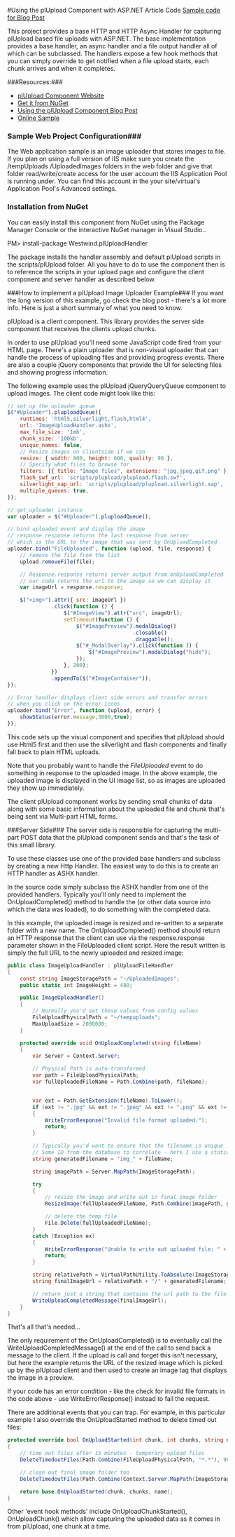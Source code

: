 #Using the plUpload Component with ASP.NET Article Code
[Sample code for Blog Post ](http://www.west-wind.com/weblog/posts/2013/Mar/12/Using-plUpload-to-upload-Files-with-ASPNET)

This project provides a base HTTP and HTTP Async Handler for capturing
plUpload based file uploads with ASP.NET. The base implementation provides 
a base handler, an async handler and a file output handler all of which 
can be subclassed. The handlers expose a few hook methods that you can simply
override to get notified when a file upload starts, each chunk arrives and
when it completes.

###Resources:###

* [plUpload Component Website](http://www.plupload.com/)
* [Get it from NuGet](https://nuget.org/packages/Westwind.plUploadHandler/)
* [Using the plUpload Component Blog Post](http://www.west-wind.com/weblog/posts/2013/Mar/12/Using-plUpload-to-upload-Files-with-ASPNET)
* [Online Sample](http://www.west-wind.com/tools/samples/pluploaddemo/UploadImages.htm)

### Sample Web Project Configuration###
The Web application sample is an image uploader that stores images to file.
If you plan on using a full version of IIS make sure you create the 
/tempUploads /UploadedImages folders in the web folder and give that
folder read/write/create access for the user account the IIS 
Application Pool is running under. You can find this account in the
your site/virtual's Application Pool's Advanced settings.

### Installation from NuGet
You can easily install this component from NuGet using the Package Manager Console
or the interactive NuGet manager in Visual Studio..

PM> install-package Westwind.plUploadHandler

The package installs the handler assembly and default plUpload scripts
in the scripts/plUpload folder. All you have to do to use the component
then is to reference the scripts in your upload page and configure the
client component and server handler as described below.

###How to implement a plUpload Image Uploader Example###
If you want the long version of this example, go check the blog post - 
there's a lot more info. Here is just a short summary of what you need to know.

plUpload is a client component. This library provides the server side
component that receives the clients upload chunks.

In order to use plUpload you'll need some JavaScript code fired from your 
HTML page. There's a plain uploader that is non-visual uploader that 
can handle the process of uploading files and providing progress events. 
There are also a couple jQuery components that provide the UI for selecting 
files and showing progress information.

The following example uses the plUpload jQueryQueryQueue component to upload
images. The client code might look like this:

```javascript
// set up the uploader queue
$("#Uploader").pluploadQueue({
    runtimes: 'html5,silverlight,flash,html4',   
    url: 'ImageUploadHandler.ashx',
    max_file_size: '1mb',
    chunk_size: '100kb',
    unique_names: false,
    // Resize images on clientside if we can
    resize: { width: 800, height: 600, quality: 90 },
    // Specify what files to browse for
    filters: [{ title: "Image files", extensions: "jpg,jpeg,gif,png" }],
    flash_swf_url: 'scripts/plupload/plupload.flash.swf',
    silverlight_xap_url: 'scripts/plupload/plupload.silverlight.xap',
    multiple_queues: true,
});

// get uploader instance
var uploader = $("#Uploader").pluploadQueue();      

// bind uploaded event and display the image
// response.response returns the last response from server
// which is the URL to the image that was sent by OnUploadCompleted
uploader.bind("FileUploaded", function (upload, file, response) {
    // remove the file from the list
    upload.removeFile(file);

    // Response.response returns server output from onUploadCompleted
    // our code returns the url to the image so we can display it
    var imageUrl = response.response;

    $("<img>").attr({ src: imageUrl })
              .click(function () {
                  $("#ImageView").attr("src", imageUrl);
                  setTimeout(function () {
                      $("#ImagePreview").modalDialog()
                                        .closable()
                                        .draggable();
                      $("#_ModalOverlay").click(function () {
                          $("#ImagePreview").modalDialog("hide");
                      });
                  }, 200);
              })
              .appendTo($("#ImageContainer"));
});

// Error handler displays client side errors and transfer errors
// when you click on the error icons
uploader.bind("Error", function (upload, error) {
    showStatus(error.message,3000,true);
});
```

This code sets up the visual component and specifies that plUpload should
use Html5 first and then use the silverlight and flash components and finally
fall back to plain HTML uploads.

Note that you probably want to handle the *FileUploaded* event to do something
in response to the uploaded image. In the above example, the uploaded
image is displayed in the UI image list, so as images are uploaded they
show up immediately.

The client plUpload component works by sending small chunks of data along
with some basic information about the uploaded file and chunk that's being
sent via Multi-part HTML forms.

###Server Side###
The server side is responsible for capturing the multi-part POST data
that the plUpload component sends and that's the task of this small library.

To use these classes use one of the provided base handlers and subclass
by creating a new Http Handler. The easiest way to do this is to create
an HTTP handler as ASHX handler. 

In the source code simply subclass the ASHX handler from one of the provided handlers. 
Typically you'll only need to implement the OnUploadCompleted() method to handle
the (or other data source into which the data was loaded), to do something 
with the completed data.

In this example, the uploaded image is resized and re-written to a separate 
folder with a new name. The OnUploadCompleted() method should return an
HTTP response that the client can use via the response.response parameter
shown in the FileUploaded client script. Here the result written is simply
the full URL to the newly uploaded and resized image:

```C#
public class ImageUploadHandler : plUploadFileHandler
{
    const string ImageStoragePath = "~/UploadedImages";
    public static int ImageHeight = 480;

    public ImageUploadHandler()
    {
        // Normally you'd set these values from config values
        FileUploadPhysicalPath = "~/tempuploads";
        MaxUploadSize = 2000000;
    }

    protected override void OnUploadCompleted(string fileName)
    {
        var Server = Context.Server;

        // Physical Path is auto-transformed
        var path = FileUploadPhysicalPath;
        var fullUploadedFileName = Path.Combine(path, fileName);


        var ext = Path.GetExtension(fileName).ToLower();
        if (ext != ".jpg" && ext != ".jpeg" && ext != ".png" && ext != ".gif")
        {
            WriteErrorResponse("Invalid file format uploaded.");
            return;
        }

        // Typically you'd want to ensure that the filename is unique
        // Some ID from the database to correlate - here I use a static img_ prefix
        string generatedFilename = "img_" + fileName;

        string imagePath = Server.MapPath(ImageStoragePath);

        try
        {
            // resize the image and write out in final image folder
            ResizeImage(fullUploadedFileName, Path.Combine(imagePath, generatedFilename), ImageHeight);

            // delete the temp file
            File.Delete(fullUploadedFileName);
        }
        catch (Exception ex)
        {
            WriteErrorResponse("Unable to write out uploaded file: " + ex.Message);
            return;
        }

        string relativePath = VirtualPathUtility.ToAbsolute(ImageStoragePath);
        string finalImageUrl = relativePath + "/" + generatedFilename;

        // return just a string that contains the url path to the file
        WriteUploadCompletedMessage(finalImageUrl);
    }
}
```

That's all that's needed... 

The only requirement of the OnUploadCompleted() is to eventually call the WriteUploadCompletedMessage() 
at the end of the call  to send back a message to the client. If the upload is call and forget this isn't 
necessary, but here the example returns the URL of the resized image which is picked up by the plUpload
client and then used to create an image tag that displays the image in a preview.

If your code has an error condition - like the check for invalid file formats in the code above - use
WriteErrorResponse() instead to fail the request.

There are additional events that you can trap. For example, in this particular example I also override
the OnUploadStarted method to delete timed out files: 

```C#
protected override bool OnUploadStarted(int chunk, int chunks, string name)
{
    // time out files after 15 minutes - temporary upload files
    DeleteTimedoutFiles(Path.Combine(FileUploadPhysicalPath, "*.*"), 900);

    // clean out final image folder too
    DeleteTimedoutFiles(Path.Combine(Context.Server.MapPath(ImageStoragePath), "*.*"), 900);

    return base.OnUploadStarted(chunk, chunks, name);
}
```

Other 'event hook methods' include OnUploadChunkStarted(), OnUploadChunk() which allow capturing the
uploaded data as it comes in from plUpload, one chunk at a time.

